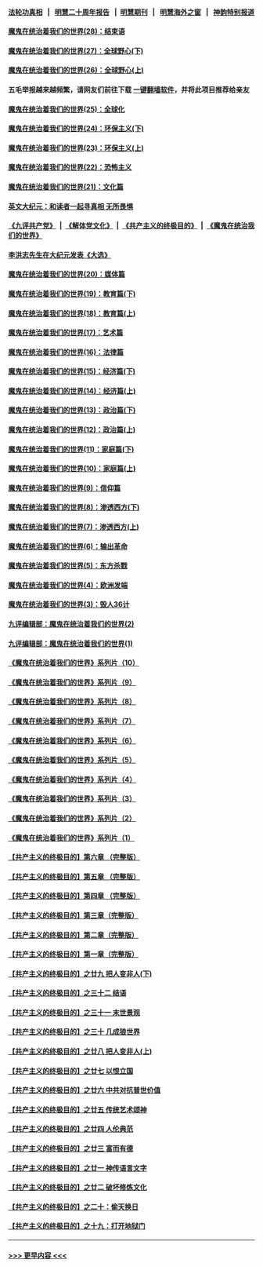 #### [法轮功真相](https://github.com/gfw-breaker/truth/blob/master/README.md?t=0) &nbsp;&nbsp;|&nbsp;&nbsp; [明慧二十周年报告](https://github.com/gfw-breaker/mh-reports/blob/master/README.md?t=0) &nbsp;&nbsp;|&nbsp;&nbsp;[明慧期刊](https://github.com/gfw-breaker/mh-qikan) &nbsp;&nbsp;|&nbsp;&nbsp; [明慧海外之窗](https://github.com/gfw-breaker/mh-news/blob/master/README.md?t=0) &nbsp;&nbsp;|&nbsp;&nbsp; [神韵特别报道](https://github.com/gfw-breaker/mh-news/blob/master/shenyun.md?t=0)
#### [魔鬼在统治着我们的世界(28)：结束语](../pages/nsc422/n10936246.md?t=07061001) 
#### [魔鬼在统治着我们的世界(27)：全球野心(下)](../pages/nsc422/n10928319.md?t=07061001) 
#### [魔鬼在统治着我们的世界(26)：全球野心(上)](../pages/nsc422/n10900318.md?t=07061001) 
#### 五毛举报越来越频繁，请网友们前往下载 [一键翻墙软件](https://github.com/gfw-breaker/ssr-accounts)，并将此项目推荐给亲友
#### [魔鬼在统治着我们的世界(25)：全球化](../pages/nsc422/n10788205.md?t=07061001) 
#### [魔鬼在统治着我们的世界(24)：环保主义(下)](../pages/nsc422/n10695307.md?t=07061001) 
#### [魔鬼在统治着我们的世界(23)：环保主义(上)](../pages/nsc422/n10688613.md?t=07061001) 
#### [魔鬼在统治着我们的世界(22)：恐怖主义](../pages/nsc422/n10614727.md?t=07061001) 
#### [魔鬼在统治着我们的世界(21)：文化篇](../pages/nsc422/n10597706.md?t=07061001) 
#### [英文大纪元：和读者一起寻真相 无所畏惧](../pages/nsc422/n12542027.md?t=07061001) 
#### [《九评共产党》](https://github.com/begood0513/9ping.md/blob/master/README.md) &nbsp;|&nbsp; [《解体党文化》](../../../../jtdwh.md/blob/master/README.md)  &nbsp;|&nbsp; [《共产主义的终极目的》](../../../../gczydzjmd.md/blob/master/README.md) &nbsp;|&nbsp; [《魔鬼在统治我们的世界》](../../../../mgztzwmdsj.md/blob/master/README.md) 
#### [李洪志先生在大纪元发表《大选》](../pages/nsc422/n12534746.md?t=07061001) 
#### [魔鬼在统治着我们的世界(20)：媒体篇](../pages/nsc422/n10586579.md?t=07061001) 
#### [魔鬼在统治着我们的世界(19)：教育篇(下)](../pages/nsc422/n10564808.md?t=07061001) 
#### [魔鬼在统治着我们的世界(18)：教育篇(上)](../pages/nsc422/n10526970.md?t=07061001) 
#### [魔鬼在统治着我们的世界(17)：艺术篇](../pages/nsc422/n10499093.md?t=07061001) 
#### [魔鬼在统治着我们的世界(16)：法律篇](../pages/nsc422/n10485969.md?t=07061001) 
#### [魔鬼在统治着我们的世界(15)：经济篇(下)](../pages/nsc422/n10469975.md?t=07061001) 
#### [魔鬼在统治着我们的世界(14)：经济篇(上)](../pages/nsc422/n10457370.md?t=07061001) 
#### [魔鬼在统治着我们的世界(13)：政治篇(下)](../pages/nsc422/n10448270.md?t=07061001) 
#### [魔鬼在统治着我们的世界(12)：政治篇(上)](../pages/nsc422/n10444576.md?t=07061001) 
#### [魔鬼在统治着我们的世界(11)：家庭篇(下)](../pages/nsc422/n10440961.md?t=07061001) 
#### [魔鬼在统治着我们的世界(10)：家庭篇(上)](../pages/nsc422/n10435448.md?t=07061001) 
#### [魔鬼在统治着我们的世界(9)：信仰篇](../pages/nsc422/n10432159.md?t=07061001) 
#### [魔鬼在统治着我们的世界(8)：渗透西方(下)](../pages/nsc422/n10429603.md?t=07061001) 
#### [魔鬼在统治着我们的世界(7)：渗透西方(上)](../pages/nsc422/n10426013.md?t=07061001) 
#### [魔鬼在统治着我们的世界(6)：输出革命](../pages/nsc422/n10421536.md?t=07061001) 
#### [魔鬼在统治着我们的世界(5)：东方杀戮](../pages/nsc422/n10417707.md?t=07061001) 
#### [魔鬼在统治着我们的世界(4)：欧洲发端](../pages/nsc422/n10414890.md?t=07061001) 
#### [魔鬼在统治着我们的世界(3)：毁人36计](../pages/nsc422/n10411583.md?t=07061001) 
#### [九评编辑部：魔鬼在统治着我们的世界(2)](../pages/nsc422/n10410036.md?t=07061001) 
#### [九评编辑部：魔鬼在统治着我们的世界(1)](../pages/nsc422/n10406825.md?t=07061001) 
#### [《魔鬼在统治着我们的世界》系列片（10）](../pages/nsc422/n12292670.md?t=07061001) 
#### [《魔鬼在统治着我们的世界》系列片（9）](../pages/nsc422/n12290859.md?t=07061001) 
#### [《魔鬼在统治着我们的世界》系列片（8）](../pages/nsc422/n12287445.md?t=07061001) 
#### [《魔鬼在统治着我们的世界》系列片（7）](../pages/nsc422/n12283425.md?t=07061001) 
#### [《魔鬼在统治着我们的世界》系列片（6）](../pages/nsc422/n12282314.md?t=07061001) 
#### [《魔鬼在统治着我们的世界》系列片（5）](../pages/nsc422/n12281419.md?t=07061001) 
#### [《魔鬼在统治着我们的世界》系列片（4）](../pages/nsc422/n12274024.md?t=07061001) 
#### [《魔鬼在统治着我们的世界》系列片（3）](../pages/nsc422/n12271322.md?t=07061001) 
#### [《魔鬼在统治着我们的世界》系列片（2）](../pages/nsc422/n12269049.md?t=07061001) 
#### [《魔鬼在统治着我们的世界》系列片（1）](../pages/nsc422/n12267575.md?t=07061001) 
#### [【共产主义的终极目的】第六章 （完整版）](../pages/nsc422/n11428913.md?t=07061001) 
#### [【共产主义的终极目的】第五章 （完整版）](../pages/nsc422/n11428912.md?t=07061001) 
#### [【共产主义的终极目的】第四章 （完整版）](../pages/nsc422/n11428907.md?t=07061001) 
#### [【共产主义的终极目的】第三章（完整版）](../pages/nsc422/n11428848.md?t=07061001) 
#### [【共产主义的终极目的】第二章（完整版）](../pages/nsc422/n11428831.md?t=07061001) 
#### [【共产主义的终极目的】第一章（完整版）](../pages/nsc422/n11417651.md?t=07061001) 
#### [【共产主义的终极目的】之廿九 把人变非人(下)](../pages/nsc422/n11344140.md?t=07061001) 
#### [【共产主义的终极目的】之三十二 结语](../pages/nsc422/n11360535.md?t=07061001) 
#### [【共产主义的终极目的】之三十一 末世景观](../pages/nsc422/n11351129.md?t=07061001) 
#### [【共产主义的终极目的】之三十 几成狼世界](../pages/nsc422/n11348280.md?t=07061001) 
#### [【共产主义的终极目的】之廿八 把人变非人(上)](../pages/nsc422/n11340492.md?t=07061001) 
#### [【共产主义的终极目的】之廿七 以恨立国](../pages/nsc422/n11336944.md?t=07061001) 
#### [【共产主义的终极目的】之廿六 中共对抗普世价值](../pages/nsc422/n11324785.md?t=07061001) 
#### [【共产主义的终极目的】之廿五 传统艺术颂神](../pages/nsc422/n11296396.md?t=07061001) 
#### [【共产主义的终极目的】之廿四 人伦典范](../pages/nsc422/n11296397.md?t=07061001) 
#### [【共产主义的终极目的】之廿三 富而有德](../pages/nsc422/n11283598.md?t=07061001) 
#### [【共产主义的终极目的】之廿一 神传语言文字](../pages/nsc422/n11263265.md?t=07061001) 
#### [【共产主义的终极目的】之廿二 破坏修炼文化](../pages/nsc422/n11245728.md?t=07061001) 
#### [【共产主义的终极目的】之二十：偷天换日](../pages/nsc422/n11238846.md?t=07061001) 
#### [【共产主义的终极目的】之十九：打开地狱门](../pages/nsc422/n11206376.md?t=07061001) 

----
#### [ >>> 更早内容 <<< ](../indexes/nsc422-earlier.md)
